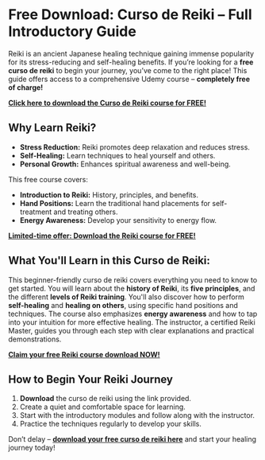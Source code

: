 # Free Download: Curso de Reiki – Full Introductory Guide

Reiki is an ancient Japanese healing technique gaining immense popularity for its stress-reducing and self-healing benefits. If you’re looking for a **free curso de reiki** to begin your journey, you’ve come to the right place! This guide offers access to a comprehensive Udemy course – **completely free of charge!**

[**Click here to download the Curso de Reiki course for FREE!**](https://udemywork.com/curso-de-reiki)

## Why Learn Reiki?

*   **Stress Reduction:** Reiki promotes deep relaxation and reduces stress.
*   **Self-Healing:** Learn techniques to heal yourself and others.
*   **Personal Growth:** Enhances spiritual awareness and well-being.

This free course covers:

*   **Introduction to Reiki:** History, principles, and benefits.
*   **Hand Positions:** Learn the traditional hand placements for self-treatment and treating others.
*   **Energy Awareness:** Develop your sensitivity to energy flow.

[**Limited-time offer: Download the Reiki course for FREE!**](https://udemywork.com/curso-de-reiki)

## What You'll Learn in this Curso de Reiki:

This beginner-friendly curso de reiki covers everything you need to know to get started. You will learn about the **history of Reiki**, its **five principles**, and the different **levels of Reiki training**. You'll also discover how to perform **self-healing** and **healing on others**, using specific hand positions and techniques. The course also emphasizes **energy awareness** and how to tap into your intuition for more effective healing. The instructor, a certified Reiki Master, guides you through each step with clear explanations and practical demonstrations.

[**Claim your free Reiki course download NOW!**](https://udemywork.com/curso-de-reiki)

## How to Begin Your Reiki Journey

1.  **Download** the curso de reiki using the link provided.
2.  Create a quiet and comfortable space for learning.
3.  Start with the introductory modules and follow along with the instructor.
4.  Practice the techniques regularly to develop your skills.

Don’t delay – **[download your free curso de reiki here](https://udemywork.com/curso-de-reiki)** and start your healing journey today!
